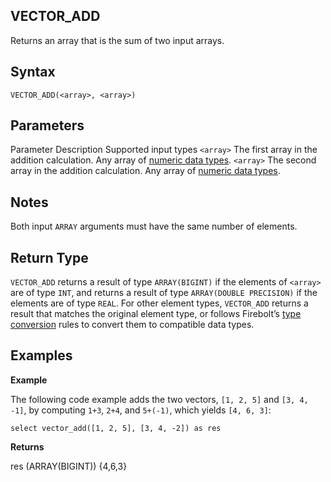 ## [](#vector_add)VECTOR\_ADD

Returns an array that is the sum of two input arrays.

## [](#syntax)Syntax

```
VECTOR_ADD(<array>, <array>)
```

## [](#parameters)Parameters

Parameter Description Supported input types `<array>` The first array in the addition calculation. Any array of [numeric data types](/sql_reference/data-types.html#numeric). `<array>` The second array in the addition calculation. Any array of [numeric data types](/sql_reference/data-types.html#numeric).

## [](#notes)Notes

Both input `ARRAY` arguments must have the same number of elements.

## [](#return-type)Return Type

`VECTOR_ADD` returns a result of type `ARRAY(BIGINT)` if the elements of `<array>` are of type `INT`, and returns a result of type `ARRAY(DOUBLE PRECISION)` if the elements are of type `REAL`. For other element types, `VECTOR_ADD` returns a result that matches the original element type, or follows Firebolt’s [type conversion](../../data-types.html#type-conversion) rules to convert them to compatible data types.

## [](#examples)Examples

**Example**

The following code example adds the two vectors, `[1, 2, 5]` and `[3, 4, -1]`, by computing `1+3`, `2+4`, and `5+(-1)`, which yields `[4, 6, 3]`:

```
select vector_add([1, 2, 5], [3, 4, -2]) as res
```

**Returns**

res (ARRAY(BIGINT)) {4,6,3}